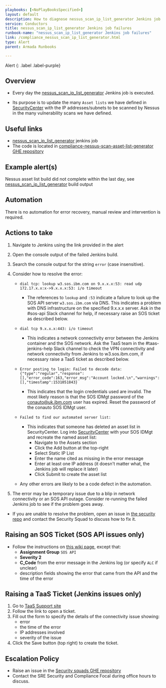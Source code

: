 ```yaml
---
playbooks: [<NoPlayBooksSpecified>]
layout: default
description: How to diagnose nessus_scan_ip_list_generator Jenkins job failures
service: Conductors
title: nessus_scan_ip_list_generator Jenkins job failures
runbook-name: "nessus_scan_ip_list_generator Jenkins job failures"
link: /compliance_nessus_scan_ip_list_generator.html
type: Alert
parent: Armada Runbooks

---
```


Alert
{: .label .label-purple}

## Overview

- Every day the [nessus_scan_ip_list_generator] Jenkins job is executed.

- Its purpose is to update the many `Asset lists` we have defined in [SecurityCenter] with the IP addresses/subnets to be scanned by Nessus in the many vulnerability scans we have defined.

## Useful links

- [nessus_scan_ip_list_generator] jenkins job
- The code is located in [compliance-nessus-scan-asset-list-generator GHE repository](https://github.ibm.com/alchemy-conductors/compliance-nessus-scan-asset-list-generator)

## Example alert(s)
Nessus asset list build did not complete within the last day, see [nessus_scan_ip_list_generator] build output

## Automation
There is no automation for error recovery, manual review and intervention is required.

## Actions to take
1. Navigate to Jenkins using the link provided in the alert
1. Open the console output of the failed Jenkins build.
1. Search the console output for the string `error` (case insensitive).
1. Consider how to resolve the error:
    - `dial tcp: lookup w3.sos.ibm.com on 9.x.x.x:53: read udp 172.17.x.x:x->9.x.x.x:53: i/o timeout`
        - The references to `lookup` and `:53` indicate a failure to look up the SOS API server `w3.sos.ibm.com` via DNS. This indicates a problem with DNS infrastructure on the specified 9.x.x.x server. Ask in the #sos-api Slack channel for help, if necessary raise an SOS ticket as described below.

    - `dial tcp 9.x.x.x:443: i/o timeout`
        - This indicates a network connectivity error between the Jenkins container and the SOS network. Ask the TaaS team in the #taas-jenkins-help Slack channel to check the VPN connectivity and network connectivity from Jenkins to w3.sos.ibm.com, if necessary raise a TaaS ticket as described below.

    - `Error posting to login: Failed to decode data: {"type":"regular","response":[],"error_code":163,"error_msg":"Account locked.\n","warnings":[],"timestamp":1531051843}`
        - This indicates that the login credentials used are invalid. The most likely reason is that the SOS IDMgt password of the conauto@uk.ibm.com user has expired. Reset the password of the conauto SOS IDMgt user.

    - `Failed to find our automated server list:`
        - This indicates that someone has deleted an asset list in SecurityCenter. Log into [SecurityCenter] with your SOS IDMgt and recreate the named asset list:
            - Navigate to the Assets section
            - Click the Add button at the top-right
            - Select Static IP List
            - Enter the name cited as missing in the error message
            - Enter at least one IP address (it doesn't matter what, the Jenkins job will replace it later)
            - Click Submit to create the asset list

    - Any other errors are likely to be a code defect in the automation.

1. The error may be a temporary issue due to a blip in network connectivity or an SOS API outage. Consider re-running the failed Jenkins job to see if the problem goes away.

- If you are unable to resolve the problem, open an issue in [the security repo](https://github.ibm.com/alchemy-conductors/security/issues/new) and contact the Security Squad to discuss how to fix it.

## Raising an SOS Ticket (SOS API issues only)
- Follow the instructions on [this wiki page](https://w3-connections.ibm.com/wikis/home?lang=en-us#!/wiki/W50576e433cea_4fbb_84ed_ec8a855405e4/page/IDMgt%20-%20Open%20ServiceNow%20Ticket), except that:
    - **Assignment Group** `SOS API`
    - **Severity 2**
    - **C_Code** from the error message in the Jenkins log (or specify `ALC` if unclear)
    - description fields showing the error that came from the API and the time of the error

## Raising a TaaS Ticket (Jenkins issues only)
1. Go to [TaaS Support site](https://taas.cloud.ibm.com/support/technical-support.md#formal-ticket-procedure.md)
1. Follow the link to open a ticket.
1. Fill out the form to specify the details of the connectivity issue showing:
   - error
   - the time of the error
   - IP addresses involved
   - severity of the issue
1. Click the Save button (top right) to create the ticket.

## Escalation Policy
- Raise an issue in the [Security squads GHE repository](https://github.ibm.com/alchemy-conductors/security/issues/)
- Contact the SRE Security and Compliance Focal during office hours to discuss.


[SecurityCenter]: https://w3sccv.sos.ibm.com
[nessus_scan_ip_list_generator]: https://alchemy-conductors-jenkins.swg-devops.com/job/Conductors/job/Security-Compliance/job/nessus_scan_ip_list_generator